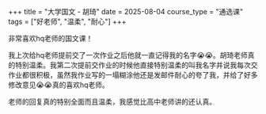+++
title = "大学国文 - 胡琦"
date = 2025-08-04
course_type = "通选课"
tags = ["好老师", "温柔", "耐心"]
+++

非常喜欢hq老师的国文课！

我上次给hq老师提前交了一次作业之后他就一直记得我的名字😭😭。胡琦老师真的特别温柔。我第二次提前交作业的时候他直接特别温柔的叫我名字并说我每次交作业都很积极，虽然我作业写的一塌糊涂他还是发邮件耐心的夸了我，并给了好多修改意见😭😭真的喜欢hq老师。

老师的回复真的特别全面而且温柔，我感觉比高中老师讲的还认真。